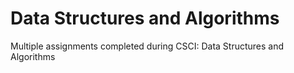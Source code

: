 # Data Structures and Algorithms
 Multiple assignments completed during CSCI: Data Structures and Algorithms
